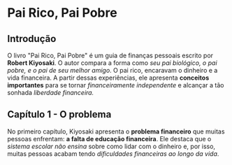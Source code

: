# Pai Rico, Pai Pobre

## Introdução
O livro "Pai Rico, Pai Pobre" é um guia de finanças pessoais escrito por <b>Robert Kiyosaki</b>. O autor compara a forma como <i>seu pai biológico, o pai pobre, e o pai de seu melhor amigo</i>. O pai rico, encaravam o dinheiro e a vida financeira. A partir dessas experiências, ele apresenta <b>conceitos importantes</b> para se tornar <i>financeiramente independente</i> e alcançar a tão sonhada <i>liberdade financeira.</i>

## Capítulo 1 - O problema
No primeiro capítulo, Kiyosaki apresenta o <b>problema financeiro</b> que muitas pessoas enfrentam: <b>a falta de educação financeira</b>. Ele destaca que o <i>sistema escolar não ensina</i> sobre como lidar com o dinheiro e, por isso, muitas pessoas acabam tendo <i>dificuldades financeiras ao longo da vida</i>.
